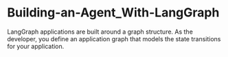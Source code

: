 # Building-an-Agent_With-LangGraph
LangGraph applications are built around a graph structure. As the developer, you define an application graph that models the state transitions for your application.
